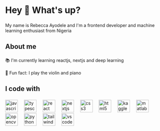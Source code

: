 <h1 align="left">Hey 👋 What's up?</h1>

###

<p align="left">My name is Rebecca Ayodele and I'm a frontend developer and machine learning enthusiast from Nigeria</p>

###

<h2 align="left">About me</h2>

###

<p align="left">📚 I'm currently learning reactjs, nextjs and deep learning <br><br>🎲 Fun fact: I play the violin and piano</p>

###

<h2 align="left">I code with</h2>

###

<div align="left">
  <img src="https://cdn.jsdelivr.net/gh/devicons/devicon/icons/javascript/javascript-original.svg" height="40" alt="javascript logo"  />
  <img width="12" />
  <img src="https://cdn.jsdelivr.net/gh/devicons/devicon/icons/typescript/typescript-original.svg" height="40" alt="typescript logo"  />
  <img width="12" />
  <img src="https://cdn.jsdelivr.net/gh/devicons/devicon/icons/react/react-original.svg" height="40" alt="react logo"  />
  <img width="12" />
  <img src="https://cdn.jsdelivr.net/gh/devicons/devicon/icons/nextjs/nextjs-original.svg" height="40" alt="nextjs logo"  />
  <img width="12" />
  <img src="https://cdn.jsdelivr.net/gh/devicons/devicon/icons/css3/css3-original.svg" height="40" alt="css3 logo"  />
  <img width="12" />
  <img src="https://cdn.jsdelivr.net/gh/devicons/devicon/icons/html5/html5-original.svg" height="40" alt="html5 logo"  />
  <img width="12" />
  <img src="https://cdn.jsdelivr.net/gh/devicons/devicon/icons/kaggle/kaggle-original.svg" height="40" alt="kaggle logo"  />
  <img width="12" />
  <img src="https://cdn.jsdelivr.net/gh/devicons/devicon/icons/matlab/matlab-original.svg" height="40" alt="matlab logo"  />
  <img width="12" />
  <img src="https://cdn.jsdelivr.net/gh/devicons/devicon/icons/opencv/opencv-original.svg" height="40" alt="opencv logo"  />
  <img width="12" />
  <img src="https://cdn.jsdelivr.net/gh/devicons/devicon/icons/python/python-original.svg" height="40" alt="python logo"  />
  <img width="12" />
  <img src="https://cdn.jsdelivr.net/gh/devicons/devicon/icons/tailwindcss/tailwindcss-original-wordmark.svg" height="40" alt="tailwindcss logo"  />
  <img width="12" />
  <img src="https://cdn.jsdelivr.net/gh/devicons/devicon/icons/vscode/vscode-original.svg" height="40" alt="vscode logo"  />
</div>

###
